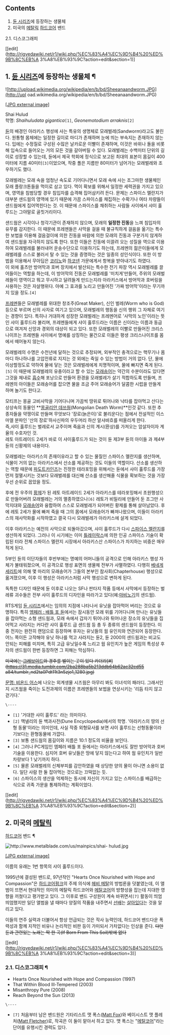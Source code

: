## Contents

    

1. [듄 시리즈](%EB%93%84%20%EC%8B%9C%EB%A6%AC%EC%A6%88.md)에 등장하는 생물체 
2. 미국의 [메탈릭](%EB%A9%94%ED%83%88%EC%BD%94%EC%96%B4.md) [하드코어](%ED%95%98%EB%93%9C%EC%BD%94%EC%96%B4%20%ED%8E%91%ED%81%AC.md) 밴드 
    

2.1. 디스코그래피

[[edit](http://rigvedawiki.net/r1/wiki.php/%EC%83%A4%EC%9D%B4%20%ED%9B%8C%EB%A
3%A8%EB%93%9C?action=edit&section=1)]

## 1. [듄 시리즈](%EB%93%84%20%EC%8B%9C%EB%A6%AC%EC%A6%88.md)에 등장하는 생물체 ¶

  

![http://upload.wikimedia.org/wikipedia/en/b/bd/Sheeanaandworm.JPG](http://upl
oad.wikimedia.org/wikipedia/en/b/bd/Sheeanaandworm.JPG)

[[JPG external
image]](http://upload.wikimedia.org/wikipedia/en/b/bd/Sheeanaandworm.JPG)

  
Shai Hulud  
학명: _Shaihuludata gigantica_`[1]`, _Geonemotodium arraknis_`[2]`

  

[듄](%EB%93%84.md)의 배경인 아라키스 행성에 사는 특유의 생명체로 모래벌레(Sandworm)라고도 불린다. 원통형 몸체에는
일정한 길이로 마디가 존재하며 눈에 띄는 부속지는 존재하지 않는다. 입에는 수정질로 구성된 수많은 날카로운 이빨이 존재하며, 이것은 바위나
돌을 비롯해 입속으로 들어오는 거의 모든 것을 갈아버릴 수 있다. 모래벌레는 수백미터 단위의 길이로 성장할 수 있는데, 듄에서 제국 학회에
정식으로 보고된 최대의 표본이 몸길이 400미터에 지름 40미터`[3]`이었으며, 작중 폴은 지름만 80미터가 넘어가는 모래벌레와 조우하기도
했다.

  

모래벌레는 모래 속을 엄청난 속도로 기어다니면서 모래 속에 사는 조그마한 생물체인 모래 플랑크톤들을 먹이로 삼고 있다. 먹이 확보를 위해서
일정한 세력권을 가지고 있으며, 영역을 침범당할 경우 침입자를 습격해 집어삼키려 든다. 문제는 스파이스 멜란지가 대부분 샌드웜의 영역에 있기
때문에 가끔 스파이스를 채집하는 수확기나 여타 차량들이 샌드웜에게 집어먹힌다는 것. 이 때문에 스파이스를 채취하는 사람들 사이에서 샤이
훌루드는 그야말로 골칫거리이다.

  

샌드웜은 시각이나 청각기관이 존재하지 않으며, 모래의 **일정한 진동**을 느껴 침입자의 유무를 감지한다. 이 때문에 프레멘들은 사막을 걸을
때 불규칙하게 걸음을 옮기는 특수한 보법을 이용해 걸음걸이에 의한 진동을 바람에 의한 모래의 진동과 구분가지 않게하여 샌드웜을 자극하지
않도록 한다. 또한 이들은 진동에 이끌려 오는 성질을 역으로 이용하여 모래벌레를 불러내어 운송수단으로 이용하기도 하는데, 프레멘의
젊은이들에게 모래벌레를 스스로 불러서 탈 수 있는 것을 증명하는 것은 일종의 성인식이다. 또한 이 방법을 이용해서 무아딥은
[코리노](%EC%BD%94%EB%A6%AC%EB%85%B8.md)와
[하코넨](%ED%95%98%EC%BD%94%EB%84%A8.md) 가문에게서 항복을 받아내기도 하였다.  
이 외에 홀츠만 방어막과 호버 장치에서 발산되는 특수한 전기 파장 역시 모래벌레를 끌어들이는 역할을 하는데, 이 방어막의 진동은 모래벌레를
'미치게'만들어, 주위의 모래벌레들이 영역이고 뭐고 무시하고 달려들게 만드는지라 아라키스에서 방어막과 호버링을 사용하는 것은 자살행위다.
아예 그 효과를 노리고 만들어진 '가짜 방어막'이라는 무기까지 있을 정도.`[4]`

  

[프레멘](%ED%94%84%EB%A0%88%EB%A9%98.md)들은 모래벌레를 위대한 창조주(Great Maker), 신인
벌레(Worm who is God) 등으로 부르며 신의 사자로 여기고 있으며, 모래벌레의 행동을 신의 행위 그 자체로 여기는 경향이 있다.
특히나 거대하게 성장한 모래벌레는 프레멘어로 '사막의 노인'이라는 뜻인 샤이 훌루드라 불리며, 프레멘들에게 샤이 훌루드라는 이름은 신이라는
이름과 동급으로 여겨져 신앙과 경외의 대상이 되고 있다. 또한 모래벌레의 이빨로 만들어진 크리스나이프는 프레멘들 사이에서 명예를 상징하는
물건으로 이들은 평생 크리스나이프를 몸에서 떼어놓지 않는다.

  

모래벌레의 수명은 수천년에 달하는 것으로 추정되며, 외부적인 충격으로는 핵무기나 몸 마디 하나하나를 고압전류로 지지는 것 외에는 죽일 수
있는 방법이 거의 없다. 단, 물에 이상할정도로 약하여 물에 닿는 것은 모래벌레에게 치명적이며, 물에 빠지면 죽게 된다.`[5]` 이 때문에
모래벌레의 유충이라고 할 수 있는 [모래송어](%EB%AA%A8%EB%9E%98%EC%86%A1%EC%96%B4.md)는 약간의
수분이라도 있다면 그것을 체내로 [흡수](%ED%9D%A1%EC%88%98.md)해 포낭으로 만들어 환경을 모래벌레가 살기 적합하도록
만들며, 프레멘의 아이들은 모래송어를 잡으면 물을 조금 주어 모래송어가 달콤한 시럽을 만들게 하며 놀기도 한다고.

  

모티프는 몽골 고비사막을 기어다니며 가끔씩 땅위로 튀어나와 낙타를 잡아먹고 산다는 상상속의 동물인 **[몽골리안 데쓰웜](%EB%AA%BD%EA%B3%A8%EB%A6%AC%EC%95%88%20%EB%8D%B0%EC%93%B0%EC%9B%9C.md)(Mongolian
Death Worm)**인것 같다. 또한 추종자들을 약쟁이로 만들며 무엇보다 '장로(늙은이)'로 불리운다는 점에서 전설적인 이스마엘 분파인
'산의 장로'하사신파의 우두머리 하산 알샤바흐를 떠올리게 한다.  
즉,샤이 훌루드는 벌레로서 교주이며 죽음과 신의 계시(환상)를 가져오는 암살자이자 계율의 수호자인 것.  
레토 아트레이드 2세가 바로 이 샤이훌루드가 되는 것이 듄 제3부 듄의 아이들 과 제4부 듄의 신황제의 내용이다.

  

모래벌레는 아라키스의 존재이유라고 할 수 있는 물질인 스파이스 멜란지를 생산하며, 식물이 거의 없는 아라키스에서 산소를 제공하는 것도 이들의
역할이다. 산소를 생산하는 역할 때문에 [파도트카인즈](%ED%8C%8C%EB%8F%84%ED%8A%B8%20%EC%B9%B4%EC%9D%B8%EC%A6%88.md)는 진정한
테라포밍을 위해서는 듄에서 샤이 훌루드를 가장 먼저 절멸시키는 것보다 모래벌레를 대신해 산소를 생산해줄 식물을 확보하는 것을 가장 우선
순위로 꼽았을 정도.

  

후에 전 우주의 [황제](%ED%99%A9%EC%A0%9C.md)가 된 레토 아트레이드 2세가 아라키스를 테라포밍해서 초원행성으로
만들어버려 모래벌레는 거의 멸종하였으나`[6]` 레토가 비밀리에 만들어 둔 조그만 사막지대와
[모래송어](%EB%AA%A8%EB%9E%98%EC%86%A1%EC%96%B4.md)와 융합하여 스스로 모래벌레가 되어버린 황제를 통해
살아남았다. 후에 레토 2세가 물에 빠져 죽을 때 그의 몸에서 모래송어가 빠져나왔으며, 이들이 아라키스의 재사막화를 시작하였고 결국 다시
모래벌레가 아라키스에 살게 되었다.

  

이후 아라키스는 예전의 사막으로 되돌아갔으며, 샤이 훌루드가 다시 [스파이스 멜란지](%EC%8A%A4%ED%8C%8C%EC%9D%B4%EC%8A%A4%20%EB%A9%9C%EB%9E%80%EC%A7%80.md)를 생산하게 되었다. 그러나 이 시기에는 이미
[틀레이락스](%ED%8B%80%EB%A0%88%EC%9D%B4%EB%9D%BD%EC%8A%A4.md)에 의한 인공 스파이스 기술이
확립된 터라 전체 스파이스 멜란지 시장에서 아라키스산 스파이스가 차지하는 비중은 매우 적게 된다.

  

5부인 듄의 이단자들의 후반부에는 명예의 어머니들의 공격으로 인해 아라키스 행성 자체가 불태워졌으며, 이 공격으로 행성 표면의 생물체 전부가
사멸하였다. 다행히 [베네게세리트](%EB%B2%A0%EB%84%A4%20%EA%B2%8C%EC%84%B8%EB%A6%AC%ED%8A%B8.md)에 의해 몇
마리의 모래송어가 그들의 본부인 참사회(Chapterhouse) 행성으로 옮겨졌으며, 이후 이 행성은 아라키스처럼 사막 행성으로 변하게
된다.

  

독특한 디자인 때문에 듄 이후로 나오는 SF나 판타지 작품 등에서 사막에서 등장하는 벌레류 괴수들은 전부 샤이 훌루드의 디자인을 따라가고
있다(예:[마비노기](%EB%A7%88%EB%B9%84%EB%85%B8%EA%B8%B0.md)의 샌드웜).

  

RTS게임 [듄 시리즈](%EB%93%84%20%EC%8B%9C%EB%A6%AC%EC%A6%88.md)에서는 임의의 지점에 나타나서
유닛을 잡아먹어 버리는 것으로 유명하다. 특히 [엠페러 : 배틀 포 듄](%EC%97%A0%ED%8E%98%EB%9F%AC%20%3A%20%EB%B0%B0%ED%8B%80%20%ED%8F%AC%20%EB%93%84.md)에서는 잠시동안 모래 위를 기어다니며 만나는 유닛들을
잡아먹는 소형 샌드웜과, 모래 속에서 갑자기 튀어나와 튀어나온 장소의 유닛들을 집어먹고 사라지는 커다란 샤이 훌루드 급 샌드웜 등 총 두
종류의 샌드웜이 등장한다. 이 중 전자는 완전히 랜덤으로 등장하며 후자는 유닛들의 웜 유인치와 연관되어 등장한다. 어느 쪽이든 고작해야 유닛
하나를 먹고 사라지는 듄2, 듄 2000의 샌드웜과는 비교도 안되는 피해를 미치며, 특히 고급 유닛일수록 느리고 웜 유인치가 높은 게임의
특성상 후자의 샌드웜이 한번 등장하면 그 피해는 막심하다.

  

<del>미국에는
[그레보이드](%EB%B6%88%EA%B0%80%EC%82%AC%EB%A6%AC%28%EC%98%81%ED%99%94%29.md)와
경주를 벌이는 곳이 있다 카더라[#](https://31.media.tumblr.com/2ba288ba5b213ddb64b62ac32cd55
a84/tumblr_nd2ta0Pdt11t3n5zjo1_1280.jpg)</del>

  

[문명: 비욘드 어스](%EB%AC%B8%EB%AA%85%3A%20%EB%B9%84%EC%9A%98%EB%93%9C%20%EC%96%B4%EC%8A%A4.md)에 나오는 외계생물 시즈웜은 아무리 봐도 이녀석의 패러디. 그래서인지 시즈웜을 죽이는 도전과제의 이름은 프레멘들의
보법을 연상시키는 '리듬 타지 않고 걷기다.'

  
  

`\----`

  * `[1]` '거대한 샤이 훌루드' 라는 의미이다.
  * `[2]` 맥넬리의 듄 백과사전(Dune Encyclopedia)에서의 학명. '아라키스의 땅의 선형 동물'이라는 의미인데, 사실 작중 외형묘사를 보면 샤이 훌루드는 선형동물이라기보다는 환형동물에 가깝다.
  * `[3]` 보통 샌드웜의 몸길이와 지름은 10:1 정도의 비율을 보인다.
  * `[4]` 그러나 PC게임인 엠페러 배틀 포 듄에서는 아라키스에서도 잘만 방어막과 호버기술을 이용한다. 심지어 호버 유닛들은 땅에 닿지 않는다고 하여 웜 유인치가 일반 차량보다 1 낮기까지 하다.
  * `[5]` 물론 모래벌레의 신체부피를 감안하였을 때 상당한 양의 물이 아니면 소용이 없다. 일단 사람 한 둘 잡아먹는 것으로는 끄떡없는 듯.
  * `[6]` 스파이스의 생산을 억제하는 동시에 자신이 가지고 있는 스파이스를 배급하는 식으로 귀족 가문을 통제하려는 계획이었다.

[[edit](http://rigvedawiki.net/r1/wiki.php/%EC%83%A4%EC%9D%B4%20%ED%9B%8C%EB%A
3%A8%EB%93%9C?action=edit&section=2)]

## 2. 미국의 [메탈릭](%EB%A9%94%ED%83%88%EC%BD%94%EC%96%B4.md)
[하드코어](%ED%95%98%EB%93%9C%EC%BD%94%EC%96%B4%20%ED%8E%91%ED%81%AC.md) 밴드 ¶

![http://www.metalblade.com/us/mainpics/shai-
hulud.jpg](http://www.metalblade.com/us/mainpics/shai-hulud.jpg)

[[JPG external image]](http://www.metalblade.com/us/mainpics/shai-hulud.jpg)

  

이름의 유래는 1번 항목의 샤이 훌루드이다.

  
  

  

1995년에 결성된 밴드로, 97년작인 "Hearts Once Nourished with Hope and Compassion"은 [하드코어펑크](%ED%95%98%EB%93%9C%EC%BD%94%EC%96%B4%20%ED%8E%91%ED%81%AC.md)의 주제 의식에
[헤비 메탈](%ED%97%A4%EB%B9%84%20%EB%A9%94%ED%83%88.md)의 방법론을 덧붙였는데, 이 앨범이 뜨면서
현대적인 의미의 메탈릭 하드코어와 [메탈코어](%EB%A9%94%ED%83%88%EC%BD%94%EC%96%B4.md)의 방향성을
잡는데 지대한 영향을 끼쳤다고 평가받고 있다. 그 이후로 밴드 구성원이 계속 바뀌면서`[7]` 활동이 띄엄띄엄했지만 일단 앨범을 낼 때마다
양질의 작품을 내주면서 [선배](%EC%84%A0%EB%B0%B0.md)는 [살아있다](%EB%82%9C%20%EC%82%B4%EC%95%84%20%EC%9E%88%EB%8B%A4%EA%B5%AC%2C%20%EC%9D%B4%20%EB%8B%88%EA%B8%B0%EB%AF%B8%20%EC%94%A8%EB%B6%80%EB%9E%84%EA%B2%83%EB%93%A4%EC%95%84%21.md)는 것을 알리고
있다.

  
  

  
  

  

이들의 연주 실력과 더불어서 항상 언급되는 것은 작사 능력인데, 하드코어 밴드다운 폭력성과 함께 지적인 비유나 논리적인 비판 등이 가미되서
가차없다는 인상을 준다. <del>다만 듄과 관련있는 노래는 딱 한 곡(If Born From This Soil)밖에 없다</del>

  

[[edit](http://rigvedawiki.net/r1/wiki.php/%EC%83%A4%EC%9D%B4%20%ED%9B%8C%EB%A
3%A8%EB%93%9C?action=edit&section=3)]

### 2.1. 디스코그래피 ¶

  * Hearts Once Nourished with Hope and Compassion (1997)
  * That Within Blood Ill-Tempered (2003)
  * Misanthropy Pure (2008)
  * Reach Beyond the Sun (2013)

`\----`

  * `[7]` 처음부터 남은 밴드원은 기타리스트 맷 폭스([Matt Fox](http://en.wikipedia.org/wiki/Matt_Fox_%28musician%29))와 베이시스트 맷 플레처([Matt Fletcher](http://en.wikipedia.org/wiki/Matt_Fletcher_%28musician%29))로, 작곡은 이 둘이 맡아서 하고 있다. 맷 폭스는 "[메탈코어](%EB%A9%94%ED%83%88%EC%BD%94%EC%96%B4.md)"라는 단어를 유행시킨 경력도 있다.

